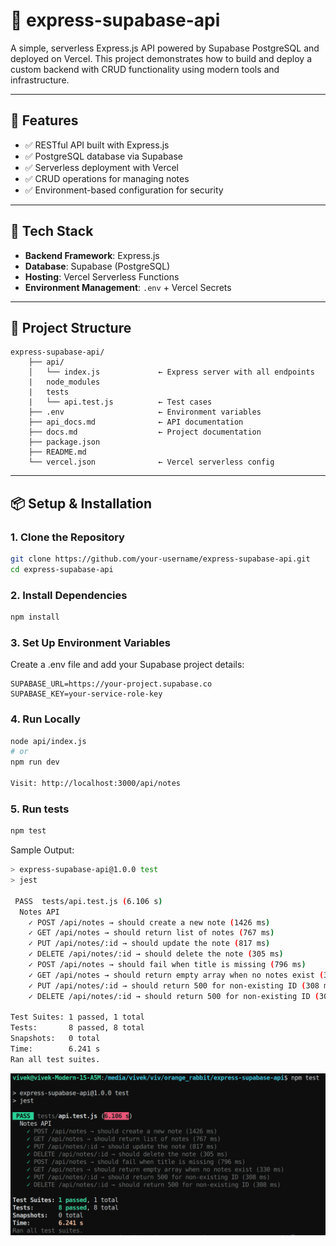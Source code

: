 # 📘 express-supabase-api

A simple, serverless Express.js API powered by Supabase PostgreSQL and deployed on Vercel. This project demonstrates how to build and deploy a custom backend with CRUD functionality using modern tools and infrastructure.

---

## 🚀 Features

- ✅ RESTful API built with Express.js
- ✅ PostgreSQL database via Supabase
- ✅ Serverless deployment with Vercel
- ✅ CRUD operations for managing notes
- ✅ Environment-based configuration for security

---

## 🧱 Tech Stack

- **Backend Framework**: Express.js
- **Database**: Supabase (PostgreSQL)
- **Hosting**: Vercel Serverless Functions
- **Environment Management**: `.env` + Vercel Secrets

---

## 📂 Project Structure

```
express-supabase-api/
    ├── api/
    │   └── index.js             ← Express server with all endpoints
    |   node_modules
    |   tests
    |   └── api.test.js          ← Test cases
    ├── .env                     ← Environment variables
    ├── api_docs.md              ← API documentation
    ├── docs.md                  ← Project documentation
    ├── package.json
    ├── README.md
    └── vercel.json              ← Vercel serverless config

```

---

## 📦 Setup & Installation

### 1. Clone the Repository

```bash
git clone https://github.com/your-username/express-supabase-api.git
cd express-supabase-api
```

### 2. Install Dependencies

```bash
npm install
```

### 3. Set Up Environment Variables

Create a .env file and add your Supabase project details:

```env
SUPABASE_URL=https://your-project.supabase.co
SUPABASE_KEY=your-service-role-key
```

### 4. Run Locally

```bash
node api/index.js
# or
npm run dev

Visit: http://localhost:3000/api/notes
```

### 5. Run tests

```bash
npm test
```

Sample Output:

```bash
> express-supabase-api@1.0.0 test
> jest

 PASS  tests/api.test.js (6.106 s)
  Notes API
    ✓ POST /api/notes → should create a new note (1426 ms)
    ✓ GET /api/notes → should return list of notes (767 ms)
    ✓ PUT /api/notes/:id → should update the note (817 ms)
    ✓ DELETE /api/notes/:id → should delete the note (305 ms)
    ✓ POST /api/notes → should fail when title is missing (796 ms)
    ✓ GET /api/notes → should return empty array when no notes exist (330 ms)
    ✓ PUT /api/notes/:id → should return 500 for non-existing ID (308 ms)
    ✓ DELETE /api/notes/:id → should return 500 for non-existing ID (308 ms)

Test Suites: 1 passed, 1 total
Tests:       8 passed, 8 total
Snapshots:   0 total
Time:        6.241 s
Ran all test suites.
```

![alt text](test_results.png)
